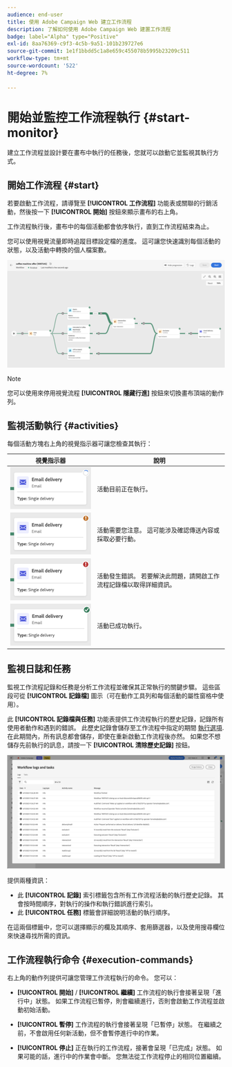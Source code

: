 ```yaml
---
audience: end-user
title: 使用 Adobe Campaign Web 建立工作流程
description: 了解如何使用 Adobe Campaign Web 建置工作流程
badge: label="Alpha" type="Positive"
exl-id: 8aa76369-c9f3-4c5b-9a51-101b239727e6
source-git-commit: 1e1f1bbdd5c1a8e659c455078b5995b23209c511
workflow-type: tm+mt
source-wordcount: '522'
ht-degree: 7%

---
```


# 開始並監控工作流程執行 {#start-monitor}

建立工作流程並設計要在畫布中執行的任務後，您就可以啟動它並監視其執行方式。

## 開始工作流程 {#start}

若要啟動工作流程，請導覽至 **[!UICONTROL 工作流程]** 功能表或關聯的行銷活動，然後按一下 **[!UICONTROL 開始]** 按鈕來顯示畫布的右上角。

工作流程執行後，畫布中的每個活動都會依序執行，直到工作流程結束為止。

您可以使用視覺流量即時追蹤目標設定檔的進度。 這可讓您快速識別每個活動的狀態，以及活動中轉換的個人檔案數。

![](assets/workflow-execution.png)

>[!NOTE]
>
>您可以使用來停用視覺流程 **[!UICONTROL 隱藏行進]** 按鈕來切換畫布頂端的動作列。

## 監視活動執行 {#activities}

每個活動方塊右上角的視覺指示器可讓您檢查其執行：

| 視覺指示器 | 說明 |
|-----|------------|
| ![](assets/activity-status-pending.png) | 活動目前正在執行。 |
| ![](assets/activity-status-orange.png) | 活動需要您注意。 這可能涉及確認傳送內容或採取必要行動。 |
| ![](assets/activity-status-red.png) | 活動發生錯誤。 若要解決此問題，請開啟工作流程記錄檔以取得詳細資訊。 |
| ![](assets/activity-status-green.png) | 活動已成功執行。 |

## 監視日誌和任務

監視工作流程記錄和任務是分析工作流程並確保其正常執行的關鍵步驟。 這些區段可從 **[!UICONTROL 記錄檔]** 圖示（可在動作工具列和每個活動的屬性窗格中使用）。

此 **[!UICONTROL 記錄檔與任務]** 功能表提供工作流程執行的歷史記錄，記錄所有使用者動作和遇到的錯誤。 此歷史記錄會儲存至工作流程中指定的期間 [執行選項](workflow-settings.md). 在此期間內，所有訊息都會儲存，即使在重新啟動工作流程後亦然。 如果您不想儲存先前執行的訊息，請按一下 **[!UICONTROL 清除歷史記錄]** 按鈕。

![](assets/workflow-logs.png)

提供兩種資訊：

* 此 **[!UICONTROL 記錄]** 索引標籤包含所有工作流程活動的執行歷史記錄。 其會按時間順序，對執行的操作和執行錯誤進行索引。
* 此 **[!UICONTROL 任務]** 標籤會詳細說明活動的執行順序。

在這兩個標籤中，您可以選擇顯示的欄及其順序、套用篩選器，以及使用搜尋欄位來快速尋找所需的資訊。

## 工作流程執行命令 {#execution-commands}

右上角的動作列提供可讓您管理工作流程執行的命令。 您可以：

* **[!UICONTROL 開始]** / **[!UICONTROL 繼續]** 工作流程的執行會接著呈現「進行中」狀態。 如果工作流程已暫停，則會繼續進行，否則會啟動工作流程並啟動初始活動。

* **[!UICONTROL 暫停]** 工作流程的執行會接著呈現「已暫停」狀態。 在繼續之前，不會啟用任何新活動，但不會暫停進行中的作業。

* **[!UICONTROL 停止]** 正在執行的工作流程，接著會呈現「已完成」狀態。 如果可能的話，進行中的作業會中斷。 您無法從工作流程停止的相同位置繼續。
